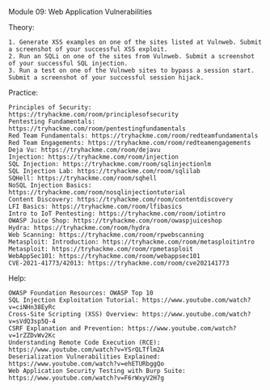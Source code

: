 Module 09: Web Application Vulnerabilities

Theory:

    1. Generate XSS examples on one of the sites listed at Vulnweb. Submit a screenshot of your successful XSS exploit.
    2. Run an SQLi on one of the sites from Vulnweb. Submit a screenshot of your successful SQL injection.
    3. Run a test on one of the Vulnweb sites to bypass a session start. Submit a screenshot of your successful session hijack.

Practice:

    Principles of Security: https://tryhackme.com/room/principlesofsecurity
    Pentesting Fundamentals: https://tryhackme.com/room/pentestingfundamentals
    Red Team Fundamentals: https://tryhackme.com/room/redteamfundamentals
    Red Team Engagements: https://tryhackme.com/room/redteamengagements
    Deja Vu: https://tryhackme.com/room/dejavu
    Injection: https://tryhackme.com/room/injection
    SQL Injection: https://tryhackme.com/room/sqlinjectionlm
    SQL Injection Lab: https://tryhackme.com/room/sqlilab
    SQHell: https://tryhackme.com/room/sqhell
    NoSQL Injection Basics: https://tryhackme.com/room/nosqlinjectiontutorial
    Content Discovery: https://tryhackme.com/room/contentdiscovery
    LFI Basics: https://tryhackme.com/room/lfibasics
    Intro to IoT Pentesting: https://tryhackme.com/room/iotintro
    OWASP Juice Shop: https://tryhackme.com/room/owaspjuiceshop
    Hydra: https://tryhackme.com/room/hydra
    Web Scanning: https://tryhackme.com/room/rpwebscanning
    Metasploit: Introduction: https://tryhackme.com/room/metasploitintro
    Metasploit: https://tryhackme.com/room/rpmetasploit
    WebAppSec101: https://tryhackme.com/room/webappsec101
    CVE-2021-41773/42013: https://tryhackme.com/room/cve202141773

Help:

    OWASP Foundation Resources: OWASP Top 10
    SQL Injection Exploitation Tutorial: https://www.youtube.com/watch?v=ciNHn38EyRc
    Cross-Site Scripting (XSS) Overview: https://www.youtube.com/watch?v=sVdQ3sp5Q-4
    CSRF Explanation and Prevention: https://www.youtube.com/watch?v=1rZZDvWv2Kc
    Understanding Remote Code Execution (RCE): https://www.youtube.com/watch?v=YSrQLTflm2A
    Deserialization Vulnerabilities Explained: https://www.youtube.com/watch?v=ehETURbggQo
    Web Application Security Testing with Burp Suite: https://www.youtube.com/watch?v=F6rWxyV2H7g

